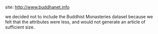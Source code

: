 site: http://www.buddhanet.info

we decided not to include the Buddhist Monasteries dataset because we felt that the attributes were less, and would not generate an article of sufficient size.

